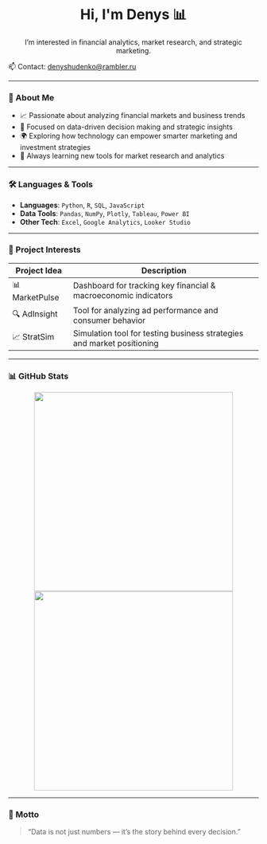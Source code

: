 <h1 align="center">Hi, I'm Denys 📊</h1>

<p align="center">
  I’m interested in financial analytics, market research, and strategic marketing.  
  
  📫 Contact: denyshudenko@rambler.ru
</p>

---

### 🎯 About Me

- 📈 Passionate about analyzing financial markets and business trends  
- 🧠 Focused on data-driven decision making and strategic insights  
- 🌍 Exploring how technology can empower smarter marketing and investment strategies  
- 🔎 Always learning new tools for market research and analytics  

---

### 🛠 Languages & Tools

- **Languages**: `Python`, `R`, `SQL`, `JavaScript`  
- **Data Tools**: `Pandas`, `NumPy`, `Plotly`, `Tableau`, `Power BI`  
- **Other Tech**: `Excel`, `Google Analytics`, `Looker Studio`  

---

### 🔧 Project Interests

| Project Idea | Description |
|--------------|-------------|
| 📊 MarketPulse | Dashboard for tracking key financial & macroeconomic indicators |
| 🔍 AdInsight | Tool for analyzing ad performance and consumer behavior |
| 📈 StratSim | Simulation tool for testing business strategies and market positioning |

---

### 📊 GitHub Stats

<p align="center">
  <img src="https://github-readme-stats.vercel.app/api?username=hudenko&show_icons=true&theme=merko" width="400" />
  <img src="https://github-readme-streak-stats.herokuapp.com/?user=hudenko&theme=merko" width="400" />
</p>

---

### 🌟 Motto

> “Data is not just numbers — it’s the story behind every decision.”
